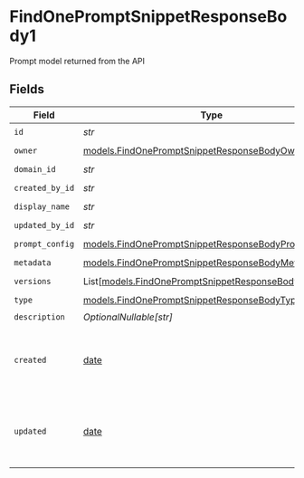# FindOnePromptSnippetResponseBody1

Prompt model returned from the API


## Fields

| Field                                                                                                            | Type                                                                                                             | Required                                                                                                         | Description                                                                                                      |
| ---------------------------------------------------------------------------------------------------------------- | ---------------------------------------------------------------------------------------------------------------- | ---------------------------------------------------------------------------------------------------------------- | ---------------------------------------------------------------------------------------------------------------- |
| `id`                                                                                                             | *str*                                                                                                            | :heavy_check_mark:                                                                                               | N/A                                                                                                              |
| `owner`                                                                                                          | [models.FindOnePromptSnippetResponseBodyOwner](../models/findonepromptsnippetresponsebodyowner.md)               | :heavy_check_mark:                                                                                               | N/A                                                                                                              |
| `domain_id`                                                                                                      | *str*                                                                                                            | :heavy_check_mark:                                                                                               | N/A                                                                                                              |
| `created_by_id`                                                                                                  | *str*                                                                                                            | :heavy_check_mark:                                                                                               | N/A                                                                                                              |
| `display_name`                                                                                                   | *str*                                                                                                            | :heavy_check_mark:                                                                                               | N/A                                                                                                              |
| `updated_by_id`                                                                                                  | *str*                                                                                                            | :heavy_check_mark:                                                                                               | N/A                                                                                                              |
| `prompt_config`                                                                                                  | [models.FindOnePromptSnippetResponseBodyPromptConfig](../models/findonepromptsnippetresponsebodypromptconfig.md) | :heavy_check_mark:                                                                                               | N/A                                                                                                              |
| `metadata`                                                                                                       | [models.FindOnePromptSnippetResponseBodyMetadata](../models/findonepromptsnippetresponsebodymetadata.md)         | :heavy_check_mark:                                                                                               | N/A                                                                                                              |
| `versions`                                                                                                       | List[[models.FindOnePromptSnippetResponseBodyVersions](../models/findonepromptsnippetresponsebodyversions.md)]   | :heavy_check_mark:                                                                                               | N/A                                                                                                              |
| `type`                                                                                                           | [models.FindOnePromptSnippetResponseBodyType](../models/findonepromptsnippetresponsebodytype.md)                 | :heavy_check_mark:                                                                                               | N/A                                                                                                              |
| `description`                                                                                                    | *OptionalNullable[str]*                                                                                          | :heavy_minus_sign:                                                                                               | N/A                                                                                                              |
| `created`                                                                                                        | [date](https://docs.python.org/3/library/datetime.html#date-objects)                                             | :heavy_minus_sign:                                                                                               | The date and time the resource was created                                                                       |
| `updated`                                                                                                        | [date](https://docs.python.org/3/library/datetime.html#date-objects)                                             | :heavy_minus_sign:                                                                                               | The date and time the resource was last updated                                                                  |